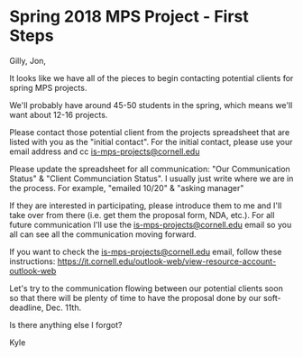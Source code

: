 # Spring 2018 MPS Project - First Steps

Gilly, Jon,

It looks like we have all of the pieces to begin contacting potential clients for spring MPS projects.

We'll probably have around 45-50 students in the spring, which means we'll want about 12-16 projects.

Please contact those potential client from the projects spreadsheet that are listed with you as the "initial contact". For the initial contact, please use your email address and cc is-mps-projects@cornell.edu

Please update the spreadsheet for all communication: "Our Communication Status" & "Client Communciation Status". I usually just write where we are in the process. For example, "emailed 10/20" & "asking manager"

If they are interested in participating, please introduce them to me and I'll take over from there (i.e. get them the proposal form, NDA, etc.). For all future communication I'll use the is-mps-projects@cornell.edu email so you all can see all the communication moving forward.

If you want to check the is-mps-projects@cornell.edu email, follow these instructions: https://it.cornell.edu/outlook-web/view-resource-account-outlook-web

Let's try to the communication flowing between our potential clients soon so that there will be plenty of time to have the proposal done by our soft-deadline, Dec. 11th.

Is there anything else I forgot?

Kyle
